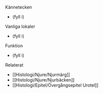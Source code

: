 Kännetecken
- (fyll i)

Vanliga lokaler
- (fyll i)

Funktion
- (fyll i)

Relaterat
- [[Histologi/Njure/Njurmärg]]
- [[Histologi/Njure/Njurbäcken]]
- [[Histologi/Epitel/Övergångsepitel Urotel]]
